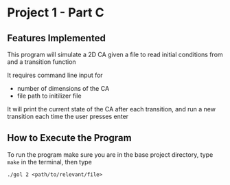# Project 1 - Part C

## Features Implemented
This program will simulate a 2D CA given a file to read initial conditions from and a transition function

It requires command line input for 
- number of dimensions of the CA
- file path to initilizer file


It will print the current state of the CA after each transition, and run a new transition each time the user presses enter
## How to Execute the Program
To run the program make sure you are in the base project directory, 
type `make` in the terminal,
then type 

`./gol 2 <path/to/relevant/file>` 

